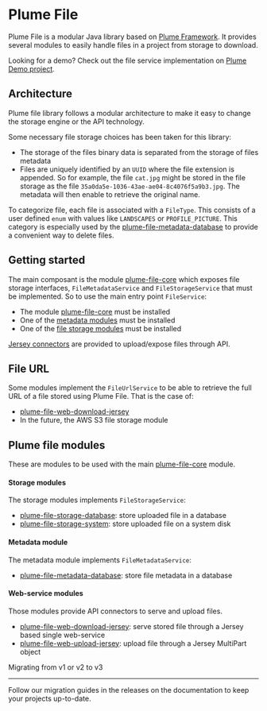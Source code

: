 Plume File
==========
Plume File is a modular Java library based on [Plume Framework](https://github.com/Coreoz/Plume).
It provides several modules to easily handle files in a project from storage to download.

Looking for a demo? Check out the file service implementation on [Plume Demo project](https://github.com/Coreoz/Plume-showcase).

Architecture
------------
Plume file library follows a modular architecture to make it easy to change the storage engine or the API technology.

Some necessary file storage choices has been taken for this library:
- The storage of the files binary data is separated from the storage of files metadata
- Files are uniquely identified by an `UUID` where the file extension is appended. So for example, the file `cat.jpg` might be stored in the file storage as the file `35a0da5e-1036-43ae-ae04-8c4076f5a9b3.jpg`. The metadata will then enable to retrieve the original name.

To categorize file, each file is associated with a `FileType`. This consists of a user defined `enum` with values like `LANDSCAPES` or `PROFILE_PICTURE`.
This category is especially used by the [plume-file-metadata-database](plume-file-metadata-database) to provide a convenient way to delete files.

Getting started
---------------
The main composant is the module [plume-file-core](plume-file-core) which exposes file storage interfaces, `FileMetadataService` and `FileStorageService` that must be implemented. So to use the main entry point `FileService`:
- The module [plume-file-core](plume-file-core) must be installed
- One of the [metadata modules](#metadata-module) must be installed
- One of the [file storage modules](#storage-modules) must be installed

[Jersey connectors](#web-service-modules) are provided to upload/expose files through API.

File URL
--------
Some modules implement the `FileUrlService` to be able to retrieve the full URL of a file stored using Plume File.
That is the case of:
- [plume-file-web-download-jersey](plume-file-web-download-jersey)
- In the future, the AWS S3 file storage module

Plume file modules
------------------
These are modules to be used with the main [plume-file-core](plume-file-core) module.

#### Storage modules

The storage modules implements `FileStorageService`:

- [plume-file-storage-database](plume-file-storage-database): store uploaded file in a database
- [plume-file-storage-system](plume-file-storage-system): store uploaded file on a system disk

#### Metadata module

The metadata module implements `FileMetadataService`:

- [plume-file-metadata-database](plume-file-metadata-database): store file metadata in a database

#### Web-service modules

Those modules provide API connectors to serve and upload files. 

- [plume-file-web-download-jersey](plume-file-web-download-jersey): serve stored file through
  a Jersey based single web-service
- [plume-file-web-upload-jersey](plume-file-web-upload-jersey): upload file through a Jersey
  MultiPart object

Migrating from v1 or v2 to v3
_____________________________

Follow our migration guides in the releases on the documentation to keep your projects up-to-date.
